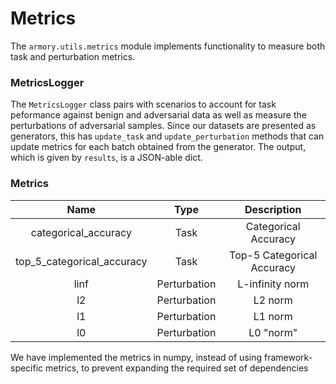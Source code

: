 # Metrics

The `armory.utils.metrics` module implements functionality to measure both
task and perturbation metrics. 

### MetricsLogger

The `MetricsLogger` class pairs with scenarios to account for task peformance
against benign and adversarial data as well as measure the perturbations of
adversarial samples. Since our datasets are presented as generators, this has
`update_task` and `update_perturbation` methods that can update metrics for
each batch obtained from the generator. The output, which is given by `results`,
is a JSON-able dict.

### Metrics

| Name | Type | Description |
|:-------: |:-------: |:-------: |
| categorical_accuracy | Task | Categorical Accuracy |
| top_5_categorical_accuracy | Task | Top-5 Categorical Accuracy |
| linf | Perturbation | L-infinity norm |
| l2 | Perturbation | L2 norm |
| l1 | Perturbation | L1 norm |
| l0 | Perturbation | L0 "norm" |

We have implemented the metrics in numpy, instead of using framework-specific 
metrics, to prevent expanding the required set of dependencies
